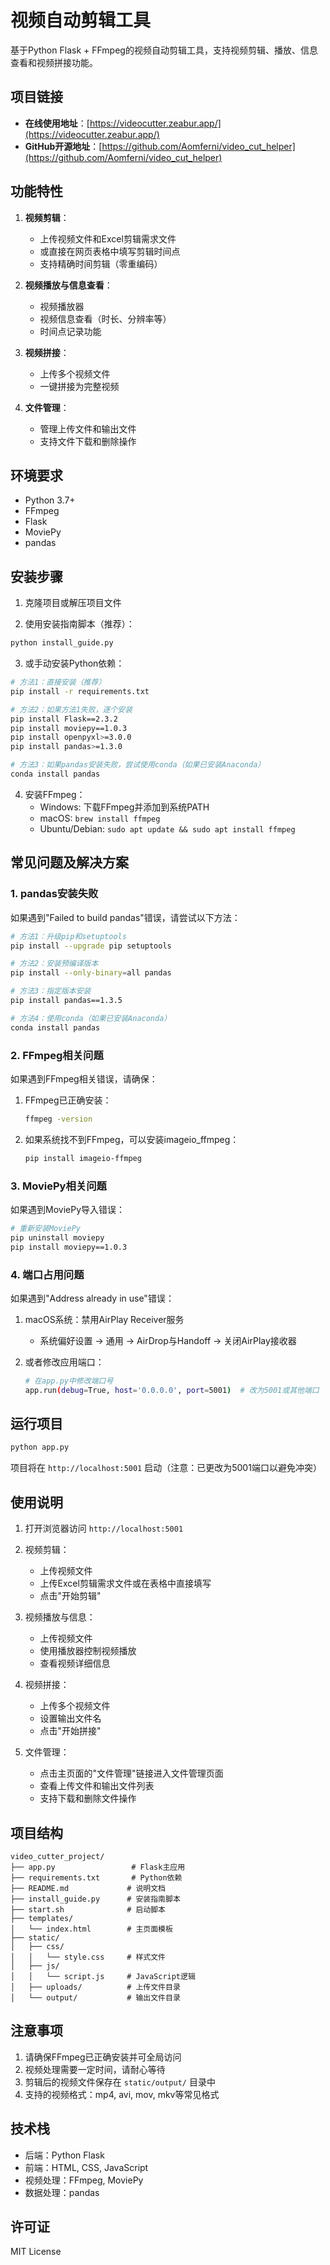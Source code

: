 # 视频自动剪辑工具

基于Python Flask + FFmpeg的视频自动剪辑工具，支持视频剪辑、播放、信息查看和视频拼接功能。

## 项目链接

- **在线使用地址**：[https://videocutter.zeabur.app/](https://videocutter.zeabur.app/)
- **GitHub开源地址**：[https://github.com/Aomferni/video_cut_helper](https://github.com/Aomferni/video_cut_helper)

## 功能特性

1. **视频剪辑**：
   - 上传视频文件和Excel剪辑需求文件
   - 或直接在网页表格中填写剪辑时间点
   - 支持精确时间剪辑（零重编码）

2. **视频播放与信息查看**：
   - 视频播放器
   - 视频信息查看（时长、分辨率等）
   - 时间点记录功能

3. **视频拼接**：
   - 上传多个视频文件
   - 一键拼接为完整视频

4. **文件管理**：
   - 管理上传文件和输出文件
   - 支持文件下载和删除操作

## 环境要求

- Python 3.7+
- FFmpeg
- Flask
- MoviePy
- pandas

## 安装步骤

1. 克隆项目或解压项目文件

2. 使用安装指南脚本（推荐）：
```bash
python install_guide.py
```

3. 或手动安装Python依赖：
```bash
# 方法1：直接安装（推荐）
pip install -r requirements.txt

# 方法2：如果方法1失败，逐个安装
pip install Flask==2.3.2
pip install moviepy==1.0.3
pip install openpyxl>=3.0.0
pip install pandas>=1.3.0

# 方法3：如果pandas安装失败，尝试使用conda（如果已安装Anaconda）
conda install pandas
```

4. 安装FFmpeg：
   - Windows: 下载FFmpeg并添加到系统PATH
   - macOS: `brew install ffmpeg`
   - Ubuntu/Debian: `sudo apt update && sudo apt install ffmpeg`

## 常见问题及解决方案

### 1. pandas安装失败
如果遇到"Failed to build pandas"错误，请尝试以下方法：

```bash
# 方法1：升级pip和setuptools
pip install --upgrade pip setuptools

# 方法2：安装预编译版本
pip install --only-binary=all pandas

# 方法3：指定版本安装
pip install pandas==1.3.5

# 方法4：使用conda（如果已安装Anaconda）
conda install pandas
```

### 2. FFmpeg相关问题
如果遇到FFmpeg相关错误，请确保：

1. FFmpeg已正确安装：
   ```bash
   ffmpeg -version
   ```

2. 如果系统找不到FFmpeg，可以安装imageio_ffmpeg：
   ```bash
   pip install imageio-ffmpeg
   ```

### 3. MoviePy相关问题
如果遇到MoviePy导入错误：

```bash
# 重新安装MoviePy
pip uninstall moviepy
pip install moviepy==1.0.3
```

### 4. 端口占用问题
如果遇到"Address already in use"错误：

1. macOS系统：禁用AirPlay Receiver服务
   - 系统偏好设置 -> 通用 -> AirDrop与Handoff -> 关闭AirPlay接收器

2. 或者修改应用端口：
   ```bash
   # 在app.py中修改端口号
   app.run(debug=True, host='0.0.0.0', port=5001)  # 改为5001或其他端口
   ```

## 运行项目

```bash
python app.py
```

项目将在 `http://localhost:5001` 启动（注意：已更改为5001端口以避免冲突）

## 使用说明

1. 打开浏览器访问 `http://localhost:5001`

2. 视频剪辑：
   - 上传视频文件
   - 上传Excel剪辑需求文件或在表格中直接填写
   - 点击"开始剪辑"

3. 视频播放与信息：
   - 上传视频文件
   - 使用播放器控制视频播放
   - 查看视频详细信息

4. 视频拼接：
   - 上传多个视频文件
   - 设置输出文件名
   - 点击"开始拼接"

5. 文件管理：
   - 点击主页面的"文件管理"链接进入文件管理页面
   - 查看上传文件和输出文件列表
   - 支持下载和删除文件操作

## 项目结构

```
video_cutter_project/
├── app.py                 # Flask主应用
├── requirements.txt       # Python依赖
├── README.md             # 说明文档
├── install_guide.py      # 安装指南脚本
├── start.sh              # 启动脚本
├── templates/
│   └── index.html        # 主页面模板
├── static/
│   ├── css/
│   │   └── style.css     # 样式文件
│   ├── js/
│   │   └── script.js     # JavaScript逻辑
│   ├── uploads/          # 上传文件目录
│   └── output/           # 输出文件目录
```

## 注意事项

1. 请确保FFmpeg已正确安装并可全局访问
2. 视频处理需要一定时间，请耐心等待
3. 剪辑后的视频文件保存在 `static/output/` 目录中
4. 支持的视频格式：mp4, avi, mov, mkv等常见格式

## 技术栈

- 后端：Python Flask
- 前端：HTML, CSS, JavaScript
- 视频处理：FFmpeg, MoviePy
- 数据处理：pandas

## 许可证

MIT License